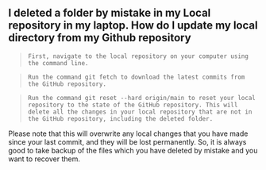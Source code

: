 ## I deleted a folder by mistake in my Local repository in my laptop. How do I update my local directory from my Github repository

> ````First, navigate to the local repository on your computer using the command line.````

> ````Run the command git fetch to download the latest commits from the GitHub repository.````

> ````Run the command git reset --hard origin/main to reset your local repository to the state of the GitHub repository. This will delete all the changes in your local repository that are not in the GitHub repository, including the deleted folder.````

Please note that this will overwrite any local changes that you have made since your last commit, and they will be lost permanently. So, it is always good to take backup of the files which you have deleted by mistake and you want to recover them.


